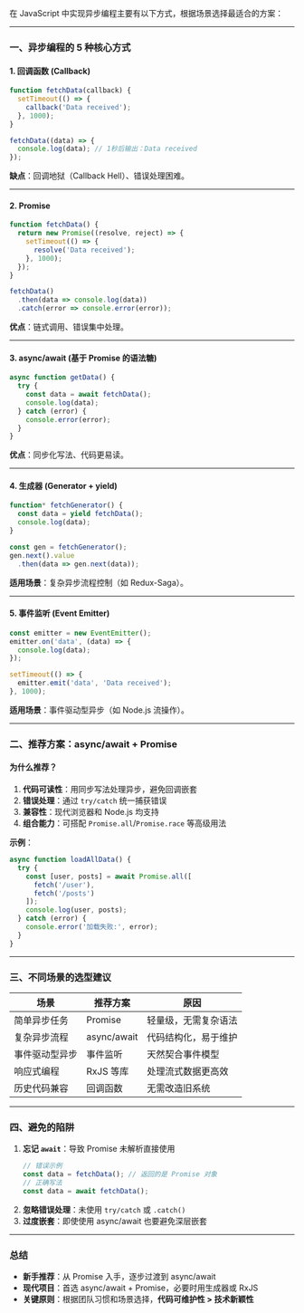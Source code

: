 在 JavaScript 中实现异步编程主要有以下方式，根据场景选择最适合的方案：

---

### 一、异步编程的 5 种核心方式

#### 1. **回调函数 (Callback)**
```javascript
function fetchData(callback) {
  setTimeout(() => {
    callback('Data received');
  }, 1000);
}

fetchData((data) => {
  console.log(data); // 1秒后输出：Data received
});
```
**缺点**：回调地狱（Callback Hell）、错误处理困难。

---

#### 2. **Promise**
```javascript
function fetchData() {
  return new Promise((resolve, reject) => {
    setTimeout(() => {
      resolve('Data received');
    }, 1000);
  });
}

fetchData()
  .then(data => console.log(data))
  .catch(error => console.error(error));
```
**优点**：链式调用、错误集中处理。

---

#### 3. **async/await (基于 Promise 的语法糖)**
```javascript
async function getData() {
  try {
    const data = await fetchData();
    console.log(data);
  } catch (error) {
    console.error(error);
  }
}
```
**优点**：同步化写法、代码更易读。

---

#### 4. **生成器 (Generator + yield)**
```javascript
function* fetchGenerator() {
  const data = yield fetchData();
  console.log(data);
}

const gen = fetchGenerator();
gen.next().value
  .then(data => gen.next(data));
```
**适用场景**：复杂异步流程控制（如 Redux-Saga）。

---

#### 5. **事件监听 (Event Emitter)**
```javascript
const emitter = new EventEmitter();
emitter.on('data', (data) => {
  console.log(data);
});

setTimeout(() => {
  emitter.emit('data', 'Data received');
}, 1000);
```
**适用场景**：事件驱动型异步（如 Node.js 流操作）。

---

### 二、推荐方案：**async/await + Promise**
#### 为什么推荐？
1. **代码可读性**：用同步写法处理异步，避免回调嵌套
2. **错误处理**：通过 `try/catch` 统一捕获错误
3. **兼容性**：现代浏览器和 Node.js 均支持
4. **组合能力**：可搭配 `Promise.all`/`Promise.race` 等高级用法

**示例**：
```javascript
async function loadAllData() {
  try {
    const [user, posts] = await Promise.all([
      fetch('/user'),
      fetch('/posts')
    ]);
    console.log(user, posts);
  } catch (error) {
    console.error('加载失败:', error);
  }
}
```

---

### 三、不同场景的选型建议
| **场景**               | 推荐方案                | 原因                          |
|-------------------------|-------------------------|-------------------------------|
| 简单异步任务           | Promise                 | 轻量级，无需复杂语法          |
| 复杂异步流程           | async/await             | 代码结构化，易于维护          |
| 事件驱动型异步         | 事件监听                | 天然契合事件模型              |
| 响应式编程             | RxJS 等库               | 处理流式数据更高效            |
| 历史代码兼容           | 回调函数                | 无需改造旧系统                |

---

### 四、避免的陷阱
1. **忘记 `await`**：导致 Promise 未解析直接使用
   ```javascript
   // 错误示例
   const data = fetchData(); // 返回的是 Promise 对象
   // 正确写法
   const data = await fetchData();
   ```
2. **忽略错误处理**：未使用 `try/catch` 或 `.catch()`
3. **过度嵌套**：即使使用 async/await 也要避免深层嵌套

---

### 总结
- **新手推荐**：从 Promise 入手，逐步过渡到 async/await
- **现代项目**：首选 async/await + Promise，必要时用生成器或 RxJS
- **关键原则**：根据团队习惯和场景选择，**代码可维护性 > 技术新颖性**